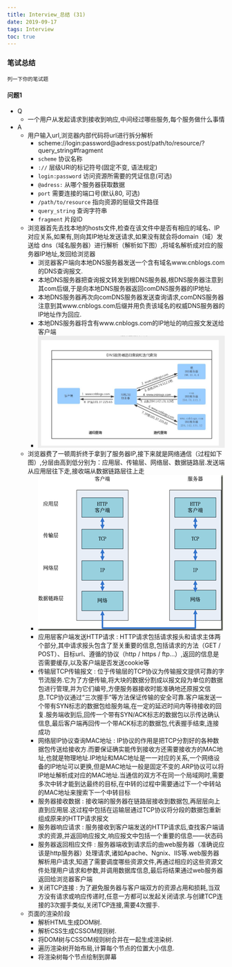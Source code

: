 ```yaml
---
title: Interview_总结 (31)
date: 2019-09-17
tags: Interview
toc: true
---
```


### 笔试总结
    列一下你的笔试题
    
<!-- more -->

#### 问题1
- Q
    * 一个用户从发起请求到接收到响应,中间经过哪些服务,每个服务做什么事情
- A
    * 用户输入url,浏览器内部代码将url进行拆分解析
        * scheme://login:password@adress:post/path/to/resource/?query_string#fragment
        * ``scheme`` 协议名称
        * ``://`` 层级URl的标记符号(固定不变, 语法规定)
        * ``login:password`` 访问资源所需要的凭证信息(可选)
        * ``@adress:`` 从哪个服务器获取数据
        * ``port`` 需要连接的端口号(默认80, 可选)
        * ``/path/to/resource`` 指向资源的层级文件路径
        * ``query_string`` 查询字符串
        * ``fragment`` 片段ID
    * 浏览器首先去找本地的hosts文件,检查在该文件中是否有相应的域名、IP对应关系,如果有,则向其IP地址发送请求,如果没有就会将domain（域）发送给 dns（域名服务器）进行解析（解析如下图）,将域名解析成对应的服务器IP地址,发回给浏览器
        * 浏览器客户端向本地DNS服务器发送一个含有域名www.cnblogs.com的DNS查询报文.
        * 本地DNS服务器把查询报文转发到根DNS服务器,根DNS服务器注意到其com后缀,于是向本地DNS服务器返回comDNS服务器的IP地址.
        * 本地DNS服务器再次向comDNS服务器发送查询请求,comDNS服务器注意到其www.cnblogs.com后缀并用负责该域名的权威DNS服务器的IP地址作为回应.
        * 本地DNS服务器将含有www.cnblogs.com的IP地址的响应报文发送给客户端
        * ![DNS服务器解析说明](/img/20190917_1.jpg)
    * 浏览器费了一顿周折终于拿到了服务器IP,接下来就是网络通信（过程如下图）,分层由高到低分别为：应用层、传输层、网络层、数据链路层.发送端从应用层往下走,接收端从数据链路层往上走
        * ![网络通信解析说明](/img/20190917_2.png)
        * 应用层客户端发送HTTP请求 : HTTP请求包括请求报头和请求主体两个部分,其中请求报头包含了至关重要的信息,包括请求的方法（GET / POST）、目标url、遵循的协议（http / https / ftp…）,返回的信息是否需要缓存,以及客户端是否发送cookie等
        * 传输层TCP传输报文 : 位于传输层的TCP协议为传输报文提供可靠的字节流服务.它为了方便传输,将大块的数据分割成以报文段为单位的数据包进行管理,并为它们编号,方便服务器接收时能准确地还原报文信息.TCP协议通过“三次握手”等方法保证传输的安全可靠.客户端发送一个带有SYN标志的数据包给服务端,在一定的延迟时间内等待接收的回复.服务端收到后,回传一个带有SYN/ACK标志的数据包以示传达确认信息,最后客户端再回传一个带ACK标志的数据包,代表握手结束,连接成功
        * 网络层IP协议查询MAC地址 : IP协议的作用是把TCP分割好的各种数据包传送给接收方.而要保证确实能传到接收方还需要接收方的MAC地址,也就是物理地址.IP地址和MAC地址是一一对应的关系,一个网络设备的IP地址可以更换,但是MAC地址一般是固定不变的.ARP协议可以将IP地址解析成对应的MAC地址.当通信的双方不在同一个局域网时,需要多次中转才能到达最终的目标,在中转的过程中需要通过下一个中转站的MAC地址来搜索下一个中转目标
        * 服务器接收数据 : 接收端的服务器在链路层接收到数据包,再层层向上直到应用层.这过程中包括在运输层通过TCP协议将分段的数据包重新组成原来的HTTP请求报文
        * 服务器响应请求 : 服务接收到客户端发送的HTTP请求后,查找客户端请求的资源,并返回响应报文,响应报文中包括一个重要的信息——状态码
        * 服务器返回相应文件 : 服务器端收到请求后的由web服务器（准确说应该是http服务器）处理请求,诸如Apache、Ngnix、IIS等.web服务器解析用户请求,知道了需要调度哪些资源文件,再通过相应的这些资源文件处理用户请求和参数,并调用数据库信息,最后将结果通过web服务器返回给浏览器客户端
        * 关闭TCP连接 : 为了避免服务器与客户端双方的资源占用和损耗,当双方没有请求或响应传递时,任意一方都可以发起关闭请求.与创建TCP连接的3次握手类似,关闭TCP连接,需要4次握手.
    * 页面的渲染阶段
        * 解析HTML生成DOM树.
        * 解析CSS生成CSSOM规则树.
        * 将DOM树与CSSOM规则树合并在一起生成渲染树.
        * 遍历渲染树开始布局,计算每个节点的位置大小信息.
        * 将渲染树每个节点绘制到屏幕


